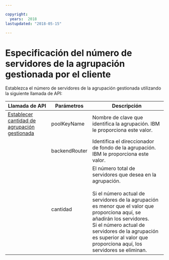 ```yaml
---

copyright:
  years:  2018
lastupdated: "2018-05-15"

---
```


# Especificación del número de servidores de la agrupación gestionada por el cliente

Establezca el número de servidores de la agrupación gestionada utilizando la siguiente llamada de API:

|Llamada de API|Parámetros|Descripción|
|---|---|---|
|<a href="https://softlayer.github.io/reference/services/SoftLayer_Account/setManagedPoolQuantity/" target="_blank">Establecer cantidad de agrupación gestionada</a>|poolKeyName|Nombre de clave que identifica la agrupación. IBM le proporciona este valor.|
|  | backendRouter | Identifica el direccionador de fondo de la agrupación. IBM le proporciona este valor.|
|  | cantidad | El número total de servidores que desea en la agrupación.<br><br>Si el número actual de servidores de la agrupación es menor que el valor que proporciona aquí, se añadirán los servidores.<br>Si el número actual de servidores de la agrupación es superior al valor que proporciona aquí, los servidores se eliminan.|
